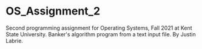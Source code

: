 # OS_Assignment_2
Second programming assignment for Operating Systems, Fall 2021 at Kent State University. Banker's algorithm program from a text input file. By Justin Labrie.
